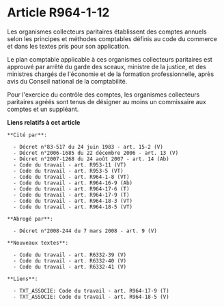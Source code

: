 # Article R964-1-12

Les organismes collecteurs paritaires établissent des comptes annuels selon les principes et méthodes comptables définis au
code du commerce et dans les textes pris pour son application.

Le plan comptable applicable à ces organismes collecteurs paritaires est approuvé par arrêté du garde des sceaux, ministre de
la justice, et des ministres chargés de l'économie et de la formation professionnelle, après avis du Conseil national de la
comptabilité.

Pour l'exercice du contrôle des comptes, les organismes collecteurs paritaires agréés sont tenus de désigner au moins un
commissaire aux comptes et un suppléant.

**Liens relatifs à cet article**

	**Cité par**:

	  - Décret n°83-517 du 24 juin 1983 - art. 15-2 (V)
	  - Décret n°2006-1685 du 22 décembre 2006 - art. 13 (V)
	  - Décret n°2007-1268 du 24 août 2007 - art. 14 (Ab)
	  - Code du travail - art. R953-11 (VT)
	  - Code du travail - art. R953-5 (VT)
	  - Code du travail - art. R964-1-8 (VT)
	  - Code du travail - art. R964-16-9 (Ab)
	  - Code du travail - art. R964-17-6 (T)
	  - Code du travail - art. R964-17-9 (T)
	  - Code du travail - art. R964-18-3 (VT)
	  - Code du travail - art. R964-18-5 (VT)

	**Abrogé par**:

	  - Décret n°2008-244 du 7 mars 2008 - art. 9 (V)

	**Nouveaux textes**:

	  - Code du travail - art. R6332-39 (V)
	  - Code du travail - art. R6332-40 (V)
	  - Code du travail - art. R6332-41 (V)

	**Liens**:

	  - TXT_ASSOCIE: Code du travail - art. R964-17-9 (T)
	  - TXT_ASSOCIE: Code du travail - art. R964-18-5 (V)
